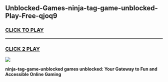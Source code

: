 
## Unblocked-Games-ninja-tag-game-unblocked-Play-Free-qjoq9
<h3>
<a href="https://premium76.site?title=ninja-tag-game-unblocked&ref=23A">CLICK TO PLAY</a></h3>
<hr>

<h3>
<a href="https://premium76.site?title=ninja-tag-game-unblocked&ref=23A">CLICK 2 PLAY</a>
  
</h3>

<a href="https://premium76.site?title=ninja-tag-game-unblocked&ref=23A"><img src="https://clearcache.store/games.png"></a>


**ninja-tag-game-unblocked games unblocked: Your Gateway to Fun and Accessible Online Gaming**
